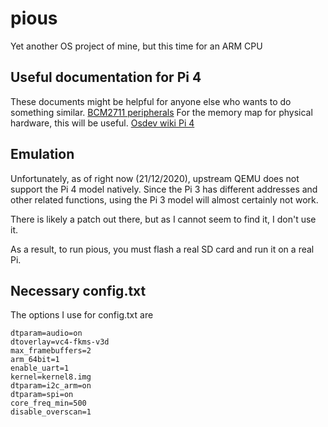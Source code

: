 # pious
Yet another OS project of mine, but this time for an ARM CPU

## Useful documentation for Pi 4
These documents might be helpful for anyone else who wants to do something similar.
[BCM2711 peripherals](https://datasheets.raspberrypi.org/bcm2711/bcm2711-peripherals.pdf)
For the memory map for physical hardware, this will be useful.
[Osdev wiki Pi 4](https://wiki.osdev.org/Raspberry_Pi_4)

## Emulation
Unfortunately, as of right now (21/12/2020), upstream QEMU does not support
the Pi 4 model natively. Since the Pi 3 has different addresses and other
related functions, using the Pi 3 model will almost certainly not work.

There is likely a patch out there, but as I cannot seem to find it, I don't
use it.

As a result, to run pious, you must flash a real SD card and run it on
a real Pi.

## Necessary config.txt
The options I use for config.txt are
```
dtparam=audio=on
dtoverlay=vc4-fkms-v3d
max_framebuffers=2
arm_64bit=1
enable_uart=1
kernel=kernel8.img
dtparam=i2c_arm=on
dtparam=spi=on
core_freq_min=500
disable_overscan=1
```
